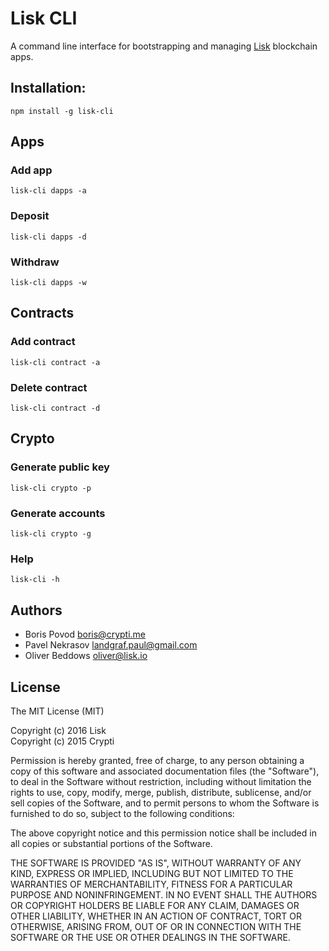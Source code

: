 # Lisk CLI

A command line interface for bootstrapping and managing [Lisk](https://lisk.io/) blockchain apps.

## Installation:

```
npm install -g lisk-cli
```

## Apps

### Add app

```
lisk-cli dapps -a
```

### Deposit

```
lisk-cli dapps -d
```

### Withdraw

```
lisk-cli dapps -w
```

## Contracts

### Add contract

```
lisk-cli contract -a
```

### Delete contract

```
lisk-cli contract -d
```

## Crypto

### Generate public key

```
lisk-cli crypto -p
```

### Generate accounts

```
lisk-cli crypto -g
```

### Help

```
lisk-cli -h
```

## Authors

- Boris Povod <boris@crypti.me>
- Pavel Nekrasov <landgraf.paul@gmail.com>
- Oliver Beddows <oliver@lisk.io>

## License

The MIT License (MIT)

Copyright (c) 2016 Lisk  
Copyright (c) 2015 Crypti

Permission is hereby granted, free of charge, to any person obtaining a copy of this software and associated documentation files (the "Software"), to deal in the Software without restriction, including without limitation the rights to use, copy, modify, merge, publish, distribute, sublicense, and/or sell copies of the Software, and to permit persons to whom the Software is furnished to do so, subject to the following conditions:

The above copyright notice and this permission notice shall be included in all copies or substantial portions of the Software.

THE SOFTWARE IS PROVIDED "AS IS", WITHOUT WARRANTY OF ANY KIND, EXPRESS OR IMPLIED, INCLUDING BUT NOT LIMITED TO THE WARRANTIES OF MERCHANTABILITY, FITNESS FOR A PARTICULAR PURPOSE AND NONINFRINGEMENT. IN NO EVENT SHALL THE AUTHORS OR COPYRIGHT HOLDERS BE LIABLE FOR ANY CLAIM, DAMAGES OR OTHER LIABILITY, WHETHER IN AN ACTION OF CONTRACT, TORT OR OTHERWISE, ARISING FROM, OUT OF OR IN CONNECTION WITH THE SOFTWARE OR THE USE OR OTHER DEALINGS IN THE SOFTWARE.

